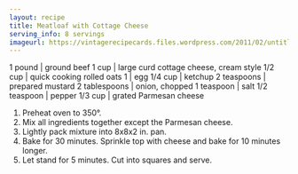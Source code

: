 ```yaml
---
layout: recipe
title: Meatloaf with Cottage Cheese
serving_info: 8 servings
imageurl: https://vintagerecipecards.files.wordpress.com/2011/02/untitled-11252421146.jpg?w=600
---
```

<!-- Ingredients -->

1 pound | ground beef
1 cup | large curd cottage cheese, cream style
1/2 cup | quick cooking rolled oats
1 | egg
1/4 cup | ketchup
2 teaspoons | prepared mustard
2 tablespoons | onion, chopped
1 teaspoon | salt
1/2 teaspoon | pepper
1/3 cup | grated Parmesan cheese

<!-- split -->
<!-- Steps -->
1. Preheat oven to 350°.
2. Mix all ingredients together except the Parmesan cheese.
3. Lightly pack mixture into 8x8x2 in. pan.
4. Bake for 30 minutes. Sprinkle top with cheese and bake for 10 minutes longer.
5. Let stand for 5 minutes. Cut into squares and serve. 
